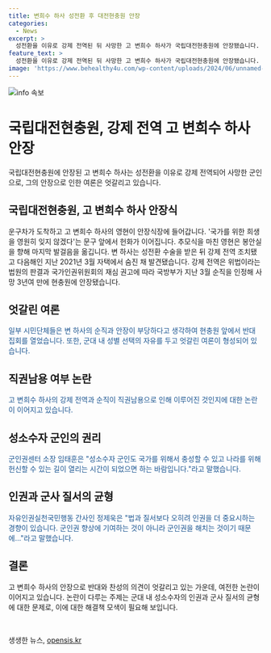 ```yaml
---
title: 변희수 하사 성전환 후 대전현충원 안장
categories:
  - News
excerpt: >
  성전환을 이유로 강제 전역된 뒤 사망한 고 변희수 하사가 국립대전현충원에 안장됐습니다. 객석과 안장을 반대하는 집회 엇갈린 여론을 보여줬습니다. 변 하사는 성전환 후 강제 전역 조치되었고, 3년여 후 현충원에 안장됐다. 군대 내 성별 선택의 자유를 둘러싼 엇갈린 여론 속에 변 하사는 영면에 들었습니다. 관련 시민 및 군인권 단체들은 이에 대한 반대와 우려를 표명했습니다.
feature_text: >
  성전환을 이유로 강제 전역된 뒤 사망한 고 변희수 하사가 국립대전현충원에 안장됐습니다. 객석과 안장을 반대하는 집회 엇갈린 여론을 보여줬습니다. 변 하사는 성전환 후 강제 전역 조치되었고, 3년여 후 현충원에 안장됐다. 군대 내 성별 선택의 자유를 둘러싼 엇갈린 여론 속에 변 하사는 영면에 들었습니다. 관련 시민 및 군인권 단체들은 이에 대한 반대와 우려를 표명했습니다.
image: 'https://www.behealthy4u.com/wp-content/uploads/2024/06/unnamed-file.png'
---
```


<p><img src="https://www.behealthy4u.com/wp-content/uploads/2024/06/unnamed-file.png" alt="info 속보" /></p>

<h1>국립대전현충원, 강제 전역 고 변희수 하사 안장</h1>

<p data-ke-size="size16">국립대전현충원에 안장된 고 변희수 하사는 성전환을 이유로 강제 전역되어 사망한 군인으로, 그의 안장으로 인한 여론은 엇갈리고 있습니다.</p>

<h2 data-ke-size="size26">국립대전현충원, 고 변희수 하사 안장식</h2>

<p>운구차가 도착하고 고 변희수 하사의 영현이 안장식장에 들어갑니다. '국가를 위한 희생을 영원히 잊지 않겠다'는 문구 앞에서 헌화가 이어집니다. 추모식을 마친 영현은 봉안실을 향해 마지막 발걸음을 옮깁니다. 변 하사는 성전환 수술을 받은 뒤 강제 전역 조치됐고 다음해인 지난 2021년 3월 자택에서 숨진 채 발견됐습니다. 강제 전역은 위법이라는 법원의 판결과 국가인권위원회의 재심 권고에 따라 국방부가 지난 3월 순직을 인정해 사망 3년여 만에 현충원에 안장됐습니다.</p>

<h2 data-ke-size="size26">엇갈린 여론</h2>

<p><span style="color: #1a5490;">일부 시민단체들은 변 하사의 순직과 안장이 부당하다고 생각하여 현충원 앞에서 반대 집회를 열었습니다. 또한, 군대 내 성별 선택의 자유를 두고 엇갈린 여론이 형성되어 있습니다.</span></p>

<h2 data-ke-size="size26">직권남용 여부 논란</h2>

<p><span style="color: #1a5490;">고 변희수 하사의 강제 전역과 순직이 직권남용으로 인해 이루어진 것인지에 대한 논란이 이어지고 있습니다.</span></p>

<h2 data-ke-size="size26">성소수자 군인의 권리</h2>

<p><span style="color: #1a5490;">군인권센터 소장 임태훈은 "성소수자 군인도 국가를 위해서 충성할 수 있고 나라를 위해 헌신할 수 있는 길이 열리는 시간이 되었으면 하는 바람입니다."라고 말했습니다.</span></p>

<h2 data-ke-size="size26">인권과 군사 질서의 균형</h2>

<p><span style="color: #1a5490;">자유인권실천국민행동 간사인 정제욱은 "법과 질서보다 오히려 인권을 더 중요시하는 경향이 있습니다. 군인권 향상에 기여하는 것이 아니라 군인권을 해치는 것이기 때문에…"라고 말했습니다.</span></p>

<h2 data-ke-size="size26">결론</h2>

<p>고 변희수 하사의 안장으로 반대와 찬성의 의견이 엇갈리고 있는 가운데, 여전한 논란이 이어지고 있습니다. 논란이 다루는 주제는 군대 내 성소수자의 인권과 군사 질서의 균형에 대한 문제로, 이에 대한 해결책 모색이 필요해 보입니다.</p>

<p data-ke-size="size16">&nbsp;</p>
생생한 뉴스, <a href="https://opensis.kr" rel="dofollow">opensis.kr</a>


